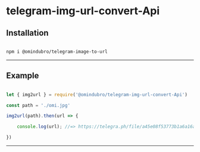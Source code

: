 # telegram-img-url-convert-Api

## Installation 

```sh

npm i @omindubro/telegram-image-to-url

```

***

## Example

```ts

let { img2url } = require('@omindubro/telegram-img-url-convert-Api')

const path = './omi.jpg'

img2url(path).then(url => {

    console.log(url); //=> https://telegra.ph/file/a45e08f53773b1a6a16af.jpg

})

```

***

